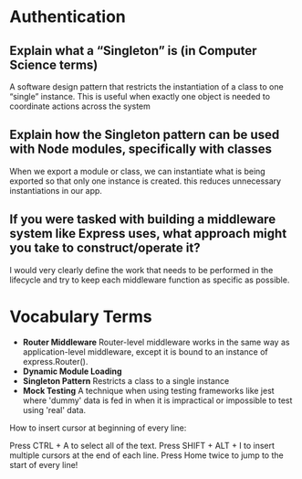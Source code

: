 
# Authentication

## Explain what a “Singleton” is (in Computer Science terms)
A software design pattern that restricts the instantiation of a class to one “single” instance. This is useful when exactly one object is needed to coordinate actions across the system

## Explain how the Singleton pattern can be used with Node modules, specifically with classes
When we export a module or class, we can instantiate what is being exported so that only one instance is created. this reduces unnecessary instantiations in our app.

## If you were tasked with building a middleware system like Express uses, what approach might you take to construct/operate it?

I would very clearly define the work that needs to be performed in the lifecycle and try to keep each middleware function as specific as possible.

# Vocabulary Terms
- **Router Middleware** Router-level middleware works in the same way as application-level middleware, except it is bound to an instance of express.Router().
- **Dynamic Module Loading**
- **Singleton Pattern** Restricts a class to a single instance
- **Mock Testing**  A technique when using testing frameworks like jest where 'dummy' data is fed in when it is impractical or impossible to test using 'real' data.






How to insert cursor at beginning of every line:

Press CTRL + A to select all of the text.
Press SHIFT + ALT + I to insert multiple cursors at the end of each line.
Press Home twice to jump to the start of every line!
